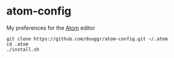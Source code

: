 atom-config
===========

My preferences for the [Atom](https://atom.io) editor

```shell
git clone https://github.com/douggr/atom-config.git ~/.atom
cd .atom
./install.sh
```

